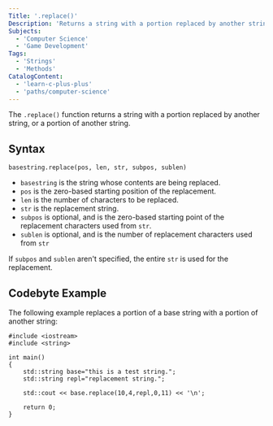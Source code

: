 ```yaml
---
Title: '.replace()'
Description: 'Returns a string with a portion replaced by another string.'
Subjects:
  - 'Computer Science'
  - 'Game Development'
Tags:
  - 'Strings'
  - 'Methods'
CatalogContent:
  - 'learn-c-plus-plus'
  - 'paths/computer-science'
---
```


The `.replace()` function returns a string with a portion replaced by another string, or a portion of another string.

## Syntax

```pseudo
basestring.replace(pos, len, str, subpos, sublen)
```

- `basestring` is the string whose contents are being replaced.
- `pos` is the zero-based starting position of the replacement.
- `len` is the number of characters to be replaced.
- `str` is the replacement string.
- `subpos` is optional, and is the zero-based starting point of the replacement characters used from `str`.
- `sublen` is optional, and is the number of replacement characters used from `str`

If `subpos` and `sublen` aren't specified, the entire `str` is used for the replacement.

## Codebyte Example

The following example replaces a portion of a base string with a portion of another string:

```codebyte/cpp
#include <iostream>
#include <string>

int main()
{
    std::string base="this is a test string.";
    std::string repl="replacement string.";
    
    std::cout << base.replace(10,4,repl,0,11) << '\n';
    
    return 0;
}
```
